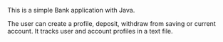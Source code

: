 This is a simple Bank application with Java.

The user can create a profile, deposit, withdraw from saving or current account. It tracks user and account profiles in a text file.

